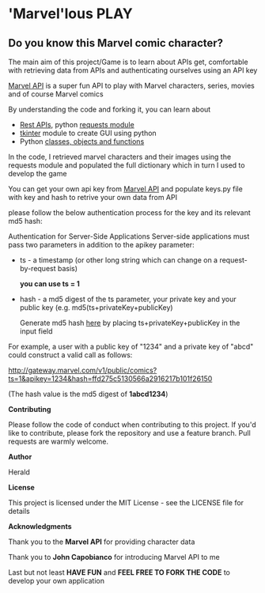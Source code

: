 # 'Marvel'lous PLAY

## Do you know this Marvel comic character?

The main aim of this project/Game is to learn about APIs get, comfortable with retrieving data from APIs and authenticating ourselves using an API key

[Marvel API](https://developer.marvel.com/) is a super fun API to play with Marvel characters, series, movies and of course Marvel comics

By understanding the code and forking it, you can learn about

- [Rest APIs](https://www.freecodecamp.org/news/how-to-use-rest-api/), python [requests module](https://pypi.org/project/requests/)
- [tkinter](https://docs.python.org/3/library/tkinter.html) module to create GUI using python
- Python [classes, objects and functions](https://docs.python.org/3/tutorial/classes.html)

In the code, I retrieved marvel characters and their images using the requests module and populated the full dictionary which in turn I used to develop the game

You can get your own api key from [Marvel API](https://developer.marvel.com/) and populate keys.py file with key and hash to retrive your own data from API

please follow the below authentication process for the key and its relevant md5 hash:

Authentication for Server-Side Applications
Server-side applications must pass two parameters in addition to the apikey parameter:

 - ts - a timestamp (or other long string which can change on a request-by-request basis)

   **you can use ts = 1**
   
 - hash - a md5 digest of the ts parameter, your private key and your public key (e.g. md5(ts+privateKey+publicKey)

   Generate md5 hash [here](https://www.md5.cz/) by placing ts+privateKey+publicKey in the input field

For example, a user with a public key of "1234" and a private key of "abcd" could construct a valid call as follows: 

http://gateway.marvel.com/v1/public/comics?ts=1&apikey=1234&hash=ffd275c5130566a2916217b101f26150

(The hash value is the md5 digest of **1abcd1234**)

**Contributing**

Please follow the code of conduct when contributing to this project.
If you'd like to contribute, please fork the repository and use a feature branch. Pull requests are warmly welcome.

**Author**    

Herald

**License**

This project is licensed under the MIT License - see the LICENSE file for details

**Acknowledgments**

Thank you to the **Marvel API** for providing character data

Thank you to **John Capobianco** for introducing Marvel API to me


Last but not least **HAVE FUN** and **FEEL FREE TO FORK THE CODE** to develop your own application